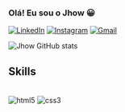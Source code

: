 ### Olá! Eu sou o Jhow 😀

[![LinkedIn](https://img.shields.io/badge/LinkedIn-0077B5?style=for-the-badge&logo=linkedin&logoColor=white)](https://www.linkedin.com/in/jhonatas-micael-jacometto/)
[![Instagram](https://img.shields.io/badge/Instagram-E4405F?style=for-the-badge&logo=instagram&logoColor=white)](https://www.instagram.com/jhookkj/)
[![Gmail](https://img.shields.io/badge/Gmail-D14836?style=for-the-badge&logo=gmail&logoColor=white)](mailto:jhonatasjhmj@gmail.com)

![Jhow GitHub stats](https://github-readme-stats.vercel.app/api?username=JhonatasMJ&show_icons=true&theme=dracula)

## Skills

<div style="display:inline_block"><br/>
    <img align="center" alt="html5" src="https://img.shields.io/badge/HTML5-E34F26?style=for-the-badge&logo=html5&logoColor=white "> 
    <img align="center" alt="css3" src="https://img.shields.io/badge/CSS3-1572B6?style=for-the-badge&logo=css3&logoColor=white"> 
</div>

